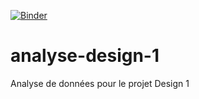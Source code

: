 [![Binder](https://mybinder.org/badge_logo.svg)](https://mybinder.org/v2/gh/TrickyTroll/analyse-design-1/HEAD?filepath=prix-disquedur.ipynb)
# analyse-design-1
Analyse de données pour le projet Design 1
